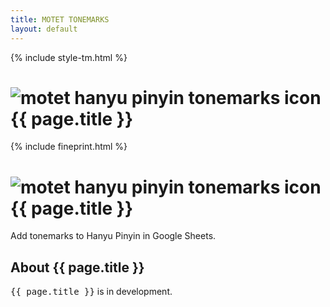 ```yaml
---
title: MOTET TONEMARKS
layout: default
---
```

{% include style-tm.html %}

<!-- preamble area -->

<h1><img align="absmiddle" src="/icons/icon-tm.png" title="motet hanyu pinyin tonemarks icon">{{ page.title }}</h1>

{% include fineprint.html %}

<!-- main area -->

<h1><img align="absmiddle" src="/icons/icon-tm.png" title="motet hanyu pinyin tonemarks icon">{{ page.title }}</h1>

<p>Add tonemarks to Hanyu Pinyin in Google Sheets.</p>

<h2>About {{ page.title }}</h2>

<tt>{{ page.title }}</tt> is in development.